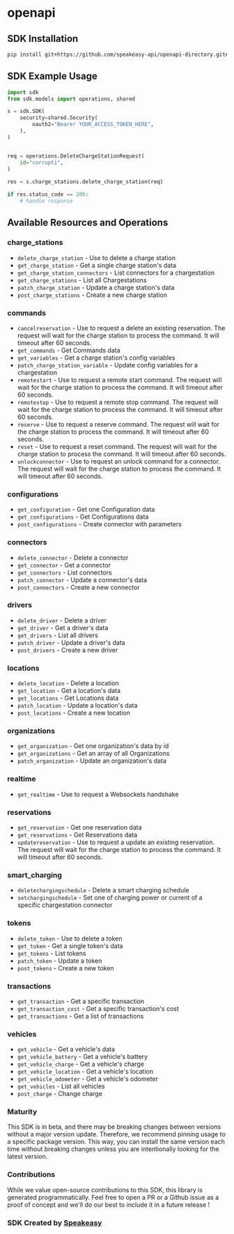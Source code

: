 # openapi

<!-- Start SDK Installation -->
## SDK Installation

```bash
pip install git+https://github.com/speakeasy-api/openapi-directory.git#subdirectory=SDKs/edrv.io/v1/python
```
<!-- End SDK Installation -->

## SDK Example Usage
<!-- Start SDK Example Usage -->
```python
import sdk
from sdk.models import operations, shared

s = sdk.SDK(
    security=shared.Security(
        oauth2="Bearer YOUR_ACCESS_TOKEN_HERE",
    ),
)


req = operations.DeleteChargeStationRequest(
    id="corrupti",
)
    
res = s.charge_stations.delete_charge_station(req)

if res.status_code == 200:
    # handle response
```
<!-- End SDK Example Usage -->

<!-- Start SDK Available Operations -->
## Available Resources and Operations


### charge_stations

* `delete_charge_station` - Use to delete a charge station
* `get_charge_station` - Get a single charge station's data
* `get_charge_station_connectors` - List connectors for a chargestation
* `get_charge_stations` - List all Chargestations
* `patch_charge_station` - Update a charge station's data
* `post_charge_stations` - Create a new charge station

### commands

* `cancelreservation` - Use to request a delete an existing reservation. The request will wait for the charge station to process the command. It will timeout after 60 seconds.
* `get_commands` - Get Commands data
* `get_variables` - Get a charge station's config variables
* `patch_charge_station_variable` - Update config variables for a chargestation
* `remotestart` - Use to request a remote start command. The request will wait for the charge station to process the command. It will timeout after 60 seconds.
* `remotestop` - Use to request a remote stop command. The request will wait for the charge station to process the command. It will timeout after 60 seconds.
* `reserve` - Use to request a reserve command. The request will wait for the charge station to process the command. It will timeout after 60 seconds.
* `reset` - Use to request a reset command. The request will wait for the charge station to process the command. It will timeout after 60 seconds.
* `unlockconnector` - Use to request an unlock command for a connector. The request will wait for the charge station to process the command. It will timeout after 60 seconds.

### configurations

* `get_configuration` - Get one Configuration data
* `get_configurations` - Get Configurations data
* `post_configurations` - Create connector with parameters

### connectors

* `delete_connector` - Delete a connector
* `get_connector` - Get a connector
* `get_connectors` - List connectors
* `patch_connector` - Update a connector's data
* `post_connectors` - Create a new connector

### drivers

* `delete_driver` - Delete a driver
* `get_driver` - Get a driver's data
* `get_drivers` - List all drivers
* `patch_driver` - Update a driver's data
* `post_drivers` - Create a new driver

### locations

* `delete_location` - Delete a location
* `get_location` - Get a location's data
* `get_locations` - Get Locations data
* `patch_location` - Update a location's data
* `post_locations` - Create a new location

### organizations

* `get_organization` - Get one organization's data by id
* `get_organizations` - Get an array of all Organizations
* `patch_organization` - Update an organization's data

### realtime

* `get_realtime` - Use to request a Websockets handshake

### reservations

* `get_reservation` - Get one reservation data
* `get_reservations` - Get Reservations data
* `updatereservation` - Use to request a update an existing reservation. The request will wait for the charge station to process the command. It will timeout after 60 seconds.

### smart_charging

* `deletechargingschedule` - Delete a smart charging schedule
* `setchargingschedule` - Set one of charging power or current of a specific chargestation connector

### tokens

* `delete_token` - Use to delete a token
* `get_token` - Get a single token's data
* `get_tokens` - List tokens
* `patch_token` - Update a token
* `post_tokens` - Create a new token

### transactions

* `get_transaction` - Get a specific transaction
* `get_transaction_cost` - Get a specific transaction's cost
* `get_transactions` - Get a list of transactions

### vehicles

* `get_vehicle` - Get a vehicle's data
* `get_vehicle_battery` - Get a vehicle's battery
* `get_vehicle_charge` - Get a vehicle's charge
* `get_vehicle_location` - Get a vehicle's location
* `get_vehicle_odometer` - Get a vehicle's odometer
* `get_vehicles` - List all vehicles
* `post_charge` - Change charge
<!-- End SDK Available Operations -->

### Maturity

This SDK is in beta, and there may be breaking changes between versions without a major version update. Therefore, we recommend pinning usage
to a specific package version. This way, you can install the same version each time without breaking changes unless you are intentionally
looking for the latest version.

### Contributions

While we value open-source contributions to this SDK, this library is generated programmatically.
Feel free to open a PR or a Github issue as a proof of concept and we'll do our best to include it in a future release !

### SDK Created by [Speakeasy](https://docs.speakeasyapi.dev/docs/using-speakeasy/client-sdks)
